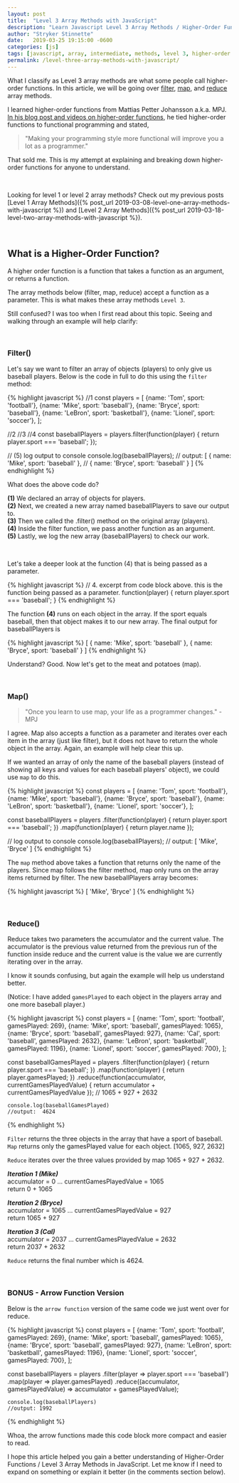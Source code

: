 ```yaml
---
layout: post
title:  "Level 3 Array Methods with JavaScript"
description: "Learn Javascript Level 3 Array Methods / Higher-Order Functions (filter, map, reduce) in this informational post from Stryker Stinnette (a Web Application Developer of over 10 years)."
author: "Stryker Stinnette"
date:   2019-03-25 19:15:00 -0600
categories: [js]
tags: [javascript, array, intermediate, methods, level 3, higher-order functions]
permalink: /level-three-array-methods-with-javascript/
---
```


What I classify as Level 3 array methods are what some people call higher-order functions. In this article, we will be going over [filter](#filter), [map](#map), and [reduce](#reduce) array methods.

I learned higher-order functions from Mattias Petter Johansson a.k.a. MPJ. [In his blog post and videos on higher-order functions](https://medium.com/humans-create-software/a-dirt-simple-introduction-to-higher-order-functions-in-javascript-b33bf9e19056), he tied higher-order functions to functional programming and stated, 
> "Making your programming style more functional will improve you a lot as a programmer."  

That sold me. This is my attempt at explaining and breaking down higher-order functions for anyone to understand.

<br>

Looking for level 1 or level 2 array methods? Check out my previous posts [Level 1 Array Methods]({% post_url 2019-03-08-level-one-array-methods-with-javascript %}) and [Level 2  Array Methods]({% post_url 2019-03-18-level-two-array-methods-with-javascript %}).

<br>

## What is a Higher-Order Function?

A higher order function is a function that takes a function as an argument, or returns a function. 

The array methods below (filter, map, reduce) accept a function as a parameter. This is what makes these array methods `Level 3`.

Still confused? I was too when I first read about this topic. Seeing and walking through an example will help clarify:
 
<br>

### **Filter()**

Let's say we want to filter an array of objects (players) to only give us baseball players. Below is the code in full to do this using the `filter` method:

{% highlight javascript %}
//1
const players = [
  {name: 'Tom', sport: 'football'},
  {name: 'Mike', sport: 'baseball'},
  {name: 'Bryce', sport: 'baseball'},
  {name: 'LeBron', sport: 'basketball'},
  {name: 'Lionel', sport: 'soccer'},
];

//2                             //3       //4
const baseballPlayers = players.filter(function(player) {
    return player.sport === 'baseball'; 
});

// (5) log output to console
console.log(baseballPlayers);
// output: [ { name: 'Mike', sport: 'baseball' },
// { name: 'Bryce', sport: 'baseball' } ]
{% endhighlight %}

What does the above code do?

**(1)** We declared an array of objects for players.  
**(2)** Next, we created a new array named baseballPlayers to save our output to.  
**(3)** Then we called the .filter() method on the original array (players).  
**(4)** Inside the filter function, we pass another function as an argument.  
**(5)** Lastly, we log the new array (baseballPlayers) to check our work.

<br>

Let's take a deeper look at the function (4) that is being passed as a parameter.

{% highlight javascript %}
// 4. excerpt from code block above. this is the function being passed as a parameter. 
function(player) {
    return player.sport === 'baseball';
}
{% endhighlight %}

The function **(4)** runs on each object in the array. If the sport equals baseball, then that object makes it to our new array. The final output for baseballPlayers is 

{% highlight javascript %}
[ { name: 'Mike', sport: 'baseball' }, 
{ name: 'Bryce', sport: 'baseball' } ]
{% endhighlight %}

Understand? Good. Now let's get to the meat and potatoes (map).

<br>

### **Map()**


> "Once you learn to use map, your life as a programmer changes." - MPJ


I agree. Map also accepts a function as a parameter and iterates over each item in the array (just like filter), but it does not have to return the whole object in the array. Again, an example will help clear this up.

If we wanted an array of only the name of the baseball players (instead of showing all keys and values for each baseball players' object), we could use `map` to do this. 

{% highlight javascript %}
const players = [
  {name: 'Tom', sport: 'football'},
  {name: 'Mike', sport: 'baseball'},
  {name: 'Bryce', sport: 'baseball'},
  {name: 'LeBron', sport: 'basketball'},
  {name: 'Lionel', sport: 'soccer'},
];

const baseballPlayers = players
	.filter(function(player) {
    		return player.sport === 'baseball';
	})
	.map(function(player) {
		return player.name
	});

// log output to console
console.log(baseballPlayers);
// output:  [ 'Mike', 'Bryce' ]
{% endhighlight %}

The `map` method above takes a function that returns only the name of the players. Since map follows the filter method, map only runs on the array items returned by filter. The new baseballPlayers array becomes:

{% highlight javascript %}
[ 'Mike', 'Bryce' ]
{% endhighlight %}


<br>

### **Reduce()**

Reduce takes two parameters the accumulator and the current value. The accumulator is the previous value returned from the previous run of the function inside reduce and the current value is the value we are currently iterating over in the array. 

I know it sounds confusing, but again the example will help us understand better.

(Notice: I have added `gamesPlayed` to each object in the players array and one more baseball player.)

{% highlight javascript %}
const players = [
  {name: 'Tom', sport: 'football', gamesPlayed: 269},
  {name: 'Mike', sport: 'baseball', gamesPlayed: 1065},
  {name: 'Bryce', sport: 'baseball', gamesPlayed: 927},
  {name: 'Cal', sport: 'baseball', gamesPlayed: 2632},
  {name: 'LeBron', sport: 'basketball', gamesPlayed: 1196},
  {name: 'Lionel', sport: 'soccer', gamesPlayed: 700},
];

const baseballGamesPlayed = players
    .filter(function(player) {
            return player.sport === 'baseball';
    })
    .map(function(player) { 
	return player.gamesPlayed;
	})
    .reduce(function(accumulator, currentGamesPlayedValue) {
      	return accumulator + currentGamesPlayedValue
    });
    // 1065 + 927 + 2632

    console.log(baseballGamesPlayed)
    //output:  4624
{% endhighlight %}

`Filter` returns the three objects in the array that have a sport of baseball.
`Map` returns only the gamesPlayed value for each object. [1065, 927, 2632]

`Reduce` iterates over the three values provided by map 1065 + 927 + 2632. 



***Iteration 1 (Mike)***  
accumulator = 0 ... currentGamesPlayedValue = 1065  
return 0 + 1065

***Iteration 2 (Bryce)***  
accumulator = 1065 ... currentGamesPlayedValue = 927  
return 1065 + 927

***Iteration 3 (Cal)***  
accumulator = 2037 ... currentGamesPlayedValue = 2632  
return 2037 + 2632


`Reduce` returns the final number which is 4624.

<br>

### **BONUS - Arrow Function Version**

Below is the `arrow function` version of the same code we just went over for reduce.

{% highlight javascript %}
const players = [
  {name: 'Tom', sport: 'football', gamesPlayed: 269},
  {name: 'Mike', sport: 'baseball', gamesPlayed: 1065},
  {name: 'Bryce', sport: 'baseball', gamesPlayed: 927},
  {name: 'LeBron', sport: 'basketball', gamesPlayed: 1196},
  {name: 'Lionel', sport: 'soccer', gamesPlayed: 700},
];

const baseballPlayers = players
    .filter(player => player.sport === 'baseball')
    .map(player => player.gamesPlayed)
    .reduce((accumulator, gamesPlayedValue) => accumulator + gamesPlayedValue);

    console.log(baseballPlayers)
    //output: 1992
{% endhighlight %}

Whoa, the arrow functions made this code block more compact and easier to read.

I hope this article helped you gain a better understanding of Higher-Order Functions / Level 3 Array Methods in JavaScript. Let me know if I need to expand on something or explain it better (in the comments section below).
